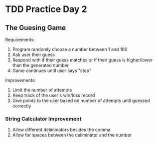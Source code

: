 # TDD Practice Day 2

## The Guesing Game

Requirements:

1. Program randomly choose a number between 1 and 100
2. Ask user their guess
3. Respond with if their guess matches or if their guess is higher/lower than the generated number
4. Game continues until user says "stop"

Improvements:

1. Limit the number of attempts
2. Keep track of the user's win/loss record
3. Give points to the user based on number of attempts until guessed correctly

### String Calculator Improvement

1. Allow different deliminators besides the comma
2. Allow for spaces between the deliminator and the number
